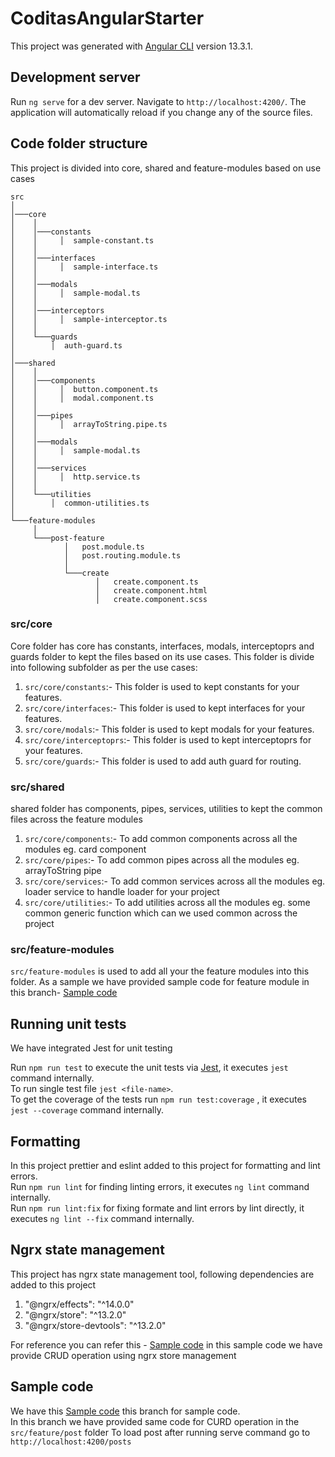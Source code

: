# CoditasAngularStarter

This project was generated with [Angular CLI](https://github.com/angular/angular-cli) version 13.3.1.

## Development server

Run `ng serve` for a dev server. Navigate to `http://localhost:4200/`. The application will automatically reload if you change any of the source files.

## Code folder structure
This project is divided into core, shared and feature-modules based on use cases

```
src 
│
│───core
│    │   
│    │───constants
│    │     │  sample-constant.ts
│    │      
│    │───interfaces
│    │     │  sample-interface.ts
│    │   
│    │───modals
│    │     │  sample-modal.ts
│    │   
│    │───interceptors
│    │     │  sample-interceptor.ts  
│    │   
│    └───guards
│        │  auth-guard.ts  
│   
│───shared
│    │   
│    │───components
│    │     │  button.component.ts
│    │     │  modal.component.ts
│    │      
│    │───pipes
│    │     │  arrayToString.pipe.ts
│    │   
│    │───modals
│    │     │  sample-modal.ts
│    │   
│    │───services
│    │     │  http.service.ts  
│    │   
│    └───utilities
│        │  common-utilities.ts  
│   
└───feature-modules
     │   
     └───post-feature
            │   post.module.ts
            │   post.routing.module.ts
            │   
            └───create
                   │   create.component.ts
                   │   create.component.html
                   │   create.component.scss

```

### src/core
Core folder has core has constants, interfaces, modals, interceptoprs and guards folder to kept the files based on its use cases.
This folder is divide into following subfolder as per the use cases:
1. `src/core/constants`:- This folder is used to kept constants for your features. 
2. `src/core/interfaces`:- This folder is used to kept interfaces for your features. 
3. `src/core/modals`:- This folder is used to kept modals for your features. 
4. `src/core/interceptoprs`:- This folder is used to kept interceptoprs for your features. 
5. `src/core/guards`:- This folder is used to add auth guard for routing. 

### src/shared
shared folder has components, pipes, services, utilities to kept the common files across the feature modules 

1. `src/core/components`:- To add common components across all the modules eg. card component
2. `src/core/pipes`:- To add common pipes across all the modules eg. arrayToString pipe
3. `src/core/services`:- To add common services across all the modules eg. loader service to handle loader for your project
4. `src/core/utilities`:- To add utilities across all the modules eg. some common generic function which can we used common across the project

### src/feature-modules

`src/feature-modules` is used to add all your the feature modules into this folder. As a sample we have provided sample code for feature module in this branch- [Sample code](https://github.com/coditas-llp/angular-starter/tree/sample)

## Running unit tests
We have integrated Jest for unit testing

Run `npm run test` to execute the unit tests via [Jest](https://jestjs.io/docs/cli), it executes `jest` command internally.\
To run single test file `jest <file-name>`. \
To get the coverage of the tests run `npm run test:coverage` , it executes `jest --coverage` command internally.

## Formatting
In this project prettier and eslint added to this project for formatting and lint errors. \
Run `npm run lint` for finding linting errors, it executes `ng lint` command internally.\
Run `npm run lint:fix` for fixing formate and lint errors by lint directly, it executes `ng lint --fix` command internally.

## Ngrx state management
This project has ngrx state management tool, following dependencies are added to this project
1. "@ngrx/effects": "^14.0.0"
2. "@ngrx/store": "^13.2.0"
3. "@ngrx/store-devtools": "^13.2.0"

For reference you can refer this - [Sample code](https://github.com/coditas-llp/angular-starter/tree/sample/src/app/feature-modules/posts)
in this sample code we have provide CRUD operation using ngrx store management 

## Sample code 
We have this [Sample code](https://github.com/coditas-llp/angular-starter/tree/sample) this branch for sample code. \
In this branch we have provided same code for CURD operation in the `src/feature/post` folder 
To load post after running serve command go to `http://localhost:4200/posts`



